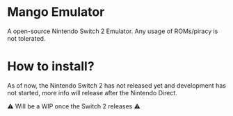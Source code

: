 # Mango Emulator

A open-source Nintendo Switch 2 Emulator.
Any usage of ROMs/piracy is not tolerated.

# How to install?
As of now, the Nintendo Switch 2 has not released yet and development
has not started, more info will release after the Nintendo Direct.

⚠️ Will be a WIP once the Switch 2 releases ⚠️
